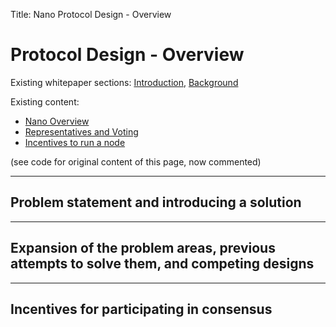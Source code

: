 Title: Nano Protocol Design - Overview

# Protocol Design - Overview

Existing whitepaper sections: [Introduction](/whitepaper/english/#introduction), [Background](/whitepaper/english/#background)

Existing content:

* [Nano Overview](/what-is-nano/overview/)
* [Representatives and Voting](/what-is-nano/overview/#representatives-and-voting)
* [Incentives to run a node](https://medium.com/nanocurrency/the-incentives-to-run-a-node-ccc3510c2562)

(see code for original content of this page, now commented)

---

## Problem statement and introducing a solution

---

## Expansion of the problem areas, previous attempts to solve them, and competing designs

---

## Incentives for participating in consensus

<!--
# Protocol Design Overview

The Nano protocol is a complex piece of software aiming at a simple, singular goal: transfer value as efficiently as possible. Doing so on a network that is decentralized for the long-term involves many moving parts. Below are some detailed explanations of various pieces of the protocol intended for advanced developers and those with deep knowledge of the network.

--8<-- "contributing-code.md"

## Feature Details

| Feature | Description |
|---------|-------------|
| [Distribution and Units](/protocol-design/distribution-and-units/) | Original distribution details and Nano unit breakdowns |
| [Networking](/protocol-design/networking/) | Details about the network protocols nodes use to communicate with peers |
| [Network Attacks](/protocol-design/network-attacks/) | Explanation of some of the potential attack vectors on the Nano network |
| [Signing, Hashing and Key Derivation](/protocol-design/signing-hashing-and-key-derivation/) | Details of the algorithms and functions used for these activities | 

---

## Contributing code to the Nano node

### About the code base

Nano is written in C++14 and supports Linux, macOS and Windows.

**Libraries**

We use Boost to help us write efficient cross platform code, including the async IO library for networking (asio).

Make sure you have the correct [Boost version](https://github.com/nanocurrency/nano-node/search?utf8=%E2%9C%93&q=find_package+%28Boost&type=) installed.

**Submodules**

| **Name**                        | **Details** |
|                                 |             |
| cryptopp                        | Provides the implementation for blake2, AES and other cryptographic schemes. |
| phc&#x2011;winner&#x2011;argon2 | When encrypting with AES, the password first goes through key derivation, and argon2 is our hash of choice for doing that. |
| lmdb     			              | The database library used for the ledger and wallet, with local patches for Windows. This is a very fast and portable key/value store with ordered keys. It is extremely resilient to crashes in the program, OS, and power-downs without corruption. |
| miniupnp 			              | This library is used to do port mapping if the gateway supports it. |

**Qt Wallet**

To build the GUI, set the `NANO_GUI` flag in cmake. The desktop wallet uses Qt5, but without the MOC compiler. Hence, you cannot use the signals and slots mechanism.

The majority of the Qt wallet code resides in the `qt` subproject, while the QApplication startup code resides in `nano_wallet`.

**Using CMake**

CMake is used to generate build files and project files for various IDE's.

Please familiarize yourself with basic cmake usage, such as how to change cache variables via the command line, ccmake or CMake GUI. This is much more convenient that editing the `CMakeLists.txt` file directly.

Find out more about building in [Integration Guides Build Options](/integration-guides/build-options).

### Testing

**Add tests**

If you add new functionality, adding unit tests to avoid regressions in the future is required.

The easiest way to get started writing your first test is to base it off one of the existing tests. You'll find these in the `core_test` directory.

Make sure the `NANO_TEST` cache variable in cmake is set. You should also switch the `ACTIVE_NETWORK` variable to nano_test_network. 

**Run tests before creating a pull request**

Please run the tests before submitting a PR. Go to the build directory and run the `core_test` binary.

If you get a lot of failures, such as `frontier_req.begin` failing, make sure `ACTIVE_NETWORK` is set to `nano_test_network`

### GitHub collaboration

Communication is the key to working together efficiently. A good way to get in touch with the developers is to join the #development channel on [Discord](https://chat.nano.org/). If you have an idea of an improvement or new feature, consider discussing it first with the team, either on Discord, or by adding an issue. Maybe someone is already working on it, or have suggestions on how to improve on the idea.

!!! warning "Security Vulnerability Disclosure"
	**Do NOT discuss potential security vulnerabilities on the issue tracker, public forums or open discussion channels**

	If you discover a bug you believe to pose a security risk to the Nano network, please contact bugs@nano.org with a proof of concept with full details of the bug including:
	
	* Repository of the bug
	* High-level summary
	* Detailed description
	* Steps to reproduce
	* Supporting material/references
	* The potential security impact of the bug

#### Code Process

##### Fork and do all your work on a branch

Nano prefers the standard GitHub workflow. You create a fork of the Nano repository, make branches for features/issues, and commit and push these. 

##### Create pull requests

Before:

* Review your code locally. Have you followed the guidelines in this document?
* Run tests. Did you consider adding a test case for your feature?
* Run ASAN and TSAN to detect memory or threading bugs
* Commit and push your fork
* Create pull request on the upstream repository:
    * Make sure you add a description that clearly describes the purpose of the PR.
    * If the PR solves one or more issues, please reference these in the description.

After:

* Check that CI completes successfully. If not, fix the problem and push an update.
* Respond to comments and reviews in a timely fashion.

##### Resolve conflicts

If time passes between your pull request (PR) submission and the team accepting it, merge conflicts may occur due to activity on master, such as merging other PR's before yours. In order for your PR to be accepted, you must resolve these conflicts.

The preferred process is to rebase your changes, resolve any conflicts, and push your changes again. [^2][^3]

* Check out your branch
* `git fetch upstream`
* `git rebase upstream/master`
* Resolve conflicts in your favorite editor
* `git add {filename}`
* `git rebase --continue`
* Commit and push your branch

**Consider squashing or amending commits**

In the review process, you're likely to get feedback. You'll commit and push more changes, get more feedback, etc. 

This can lead to a messy git history, and can make stuff like bisecting harder.

Once your PR is OK'ed, please squash the commits into a one.[^4]

Note that you can also update the last commit with `git commit --amend`. Say your last commit had a typo. Instead of committing and having to squash it later, simply commit with amend and push the branch.

### Code standard

#### Formatting

clang-format is used to enforce most of the formatting rules, such as:

* Tabs for indentation.
* Open braces go on new lines.
* Space before open parenthesis.
* Space after comma.

Please run `ci/clang-format-all.sh` before pushing your code to ensure that the formatting is good. If you want to do formatting from the IDE, chances are there's a plugin available. The definition file `.clang-format` is located in the project root directory.

Make sure you set up your editor to use tabs. Use tabs for indentation, and spaces for alignment [^5]. That way, you can use any tab size you want in your favorite editor, but the code will still look good for people with different settings. 

#### Coding guidelines

* Use `auto` type inference for local variables if it's clear from the context what the type will be. Use your best judgement, sometimes adding explicit types can increase readability [^1]
* Handle exceptions, including IO exceptions for file and network operations.
* Be liberal with `assert`. Use asserts to check invariants, not potential runtime errors, which should be handled gracefully. Asserts are for detecting bugs, not error handling.
* Be liberal with `BOOST_LOG` statements, except in performance critical paths.
* Add comments to explain complex and subtle situations, but avoid comments that reiterates what the code already says.
* Use RAII and C++11 smart pointers to manage memory and other resources.

#### Performance and scalabiliy considerations

* When making changes, think about performance and scalability. Pick good data structures and think about algorithmic complexity. 
    * For small data sets, std::vector should be your to-go container, as a linear scan through contiguous memory is often faster than any alternative.
    * Nested loops yield quadratic behavior - is there an alternative? A typical example is removing an inner lookup loop with a map.
* Make sure your change doesn't conflict with the scalability characteristics described in the white paper. 
 
#### Security

Your code will be reviewed with security in mind, but please do your part before creating a pull request:

* Familiarize yourself with best practices for writing secure C++ code. In particular:
    * Consult https://wiki.sei.cmu.edu/confluence/display/cplusplus
    * Avoid using ANSI C functions. Many of these are prone to buffer overruns.
    * Avoid using C strings and direct buffer manipulation.

* Use static analysis tools, such as valgrind, XCode instrumentation, linters and sanitizers. These tools are also great for debugging crashes and performance problems.

### General tips for contributors

* Read the [white paper](https://nano.org/en/whitepaper)
* Peruse the code and don't be shy about asking questions if there are parts you don't understand.
* Make sure you understand the GitHub workflow.
* Participate in the community by reading and replying to GitHub issues, Reddit posts and tweets. This gives you a great insight into the pain points that exists with the software.

[^1]: http://www.acodersjourney.com/2016/02/c-11-auto/
[^2]: https://help.github.com/articles/resolving-merge-conflicts-after-a-git-rebase/
[^3]: https://help.github.com/articles/resolving-a-merge-conflict-using-the-command-line/
[^4]: https://github.com/todotxt/todo.txt-android/wiki/Squash-All-Commits-Related-to-a-Single-Issue-into-a-Single-Commit
[^5]: https://dmitryfrank.com/articles/indent_with_tabs_align_with_spaces
-->